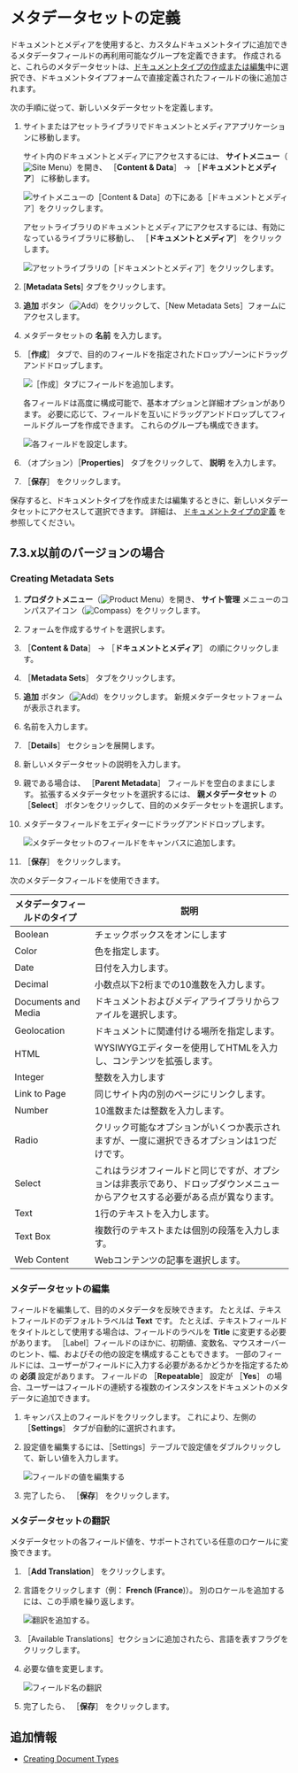 # メタデータセットの定義

ドキュメントとメディアを使用すると、カスタムドキュメントタイプに追加できるメタデータフィールドの再利用可能なグループを定義できます。 作成されると、これらのメタデータセットは、[ドキュメントタイプの作成または編集](./defining-document-types.md)中に選択でき、ドキュメントタイプフォームで直接定義されたフィールドの後に追加されます。

次の手順に従って、新しいメタデータセットを定義します。

1. サイトまたはアセットライブラリでドキュメントとメディアアプリケーションに移動します。

   サイト内のドキュメントとメディアにアクセスするには、 **サイトメニュー**（![Site Menu](../../../../images/icon-product-menu.png)）を開き、 ［**Content & Data**］ &rarr; ［**ドキュメントとメディア**］ に移動します。

   ![サイトメニューの［Content & Data］の下にある［ドキュメントとメディア］をクリックします。](./defining-metadata-sets/images/01.png)

   アセットライブラリのドキュメントとメディアにアクセスするには、有効になっているライブラリに移動し、 ［**ドキュメントとメディア**］ をクリックします。

   ![アセットライブラリの［ドキュメントとメディア］をクリックします。](./defining-metadata-sets/images/02.png)

1. [**Metadata Sets**] タブをクリックします。

1. **追加** ボタン（![Add](../../../../images/icon-add.png)）をクリックして、［New Metadata Sets］フォームにアクセスします。

1. メタデータセットの **名前** を入力します。

1. ［**作成**］ タブで、目的のフィールドを指定されたドロップゾーンにドラッグアンドドロップします。

   ![［作成］タブにフィールドを追加します。](./defining-metadata-sets/images/03.png)

   各フィールドは高度に構成可能で、基本オプションと詳細オプションがあります。 必要に応じて、フィールドを互いにドラッグアンドドロップしてフィールドグループを作成できます。 これらのグループも構成できます。

   ![各フィールドを設定します。](./defining-metadata-sets/images/04.png)

1. （オプション）［**Properties**］ タブをクリックして、 **説明** を入力します。

1. ［**保存**］ をクリックします。

保存すると、ドキュメントタイプを作成または編集するときに、新しいメタデータセットにアクセスして選択できます。 詳細は、 [ドキュメントタイプの定義](./defining-document-types.md) を参照してください。

<a name="73x以前のバージョンの場合" />

## 7.3.x以前のバージョンの場合

### Creating Metadata Sets

1. **プロダクトメニュー**（![Product Menu](../../../../images/icon-product-menu.png)）を開き、 **サイト管理** メニューのコンパスアイコン（![Compass](../../../../images/icon-compass.png)）をクリックします。
1. フォームを作成するサイトを選択します。
1. ［**Content & Data**］ &rarr; ［**ドキュメントとメディア**］ の順にクリックします。
1. ［**Metadata Sets**］ タブをクリックします。
1. **追加** ボタン（![Add](../../../../images/icon-add.png)）をクリックします。 新規メタデータセットフォームが表示されます。
1. 名前を入力します。
1. ［**Details**］ セクションを展開します。
1. 新しいメタデータセットの説明を入力します。
1. 親である場合は、 ［**Parent Metadata**］ フィールドを空白のままにします。 拡張するメタデータセットを選択するには、 **親メタデータセット** の ［**Select**］ ボタンをクリックして、目的のメタデータセットを選択します。
1. メタデータフィールドをエディターにドラッグアンドドロップします。

    ![メタデータセットのフィールドをキャンバスに追加します。](./defining-metadata-sets/images/05.png)

1. ［**保存**］ をクリックします。

次のメタデータフィールドを使用できます。

| メタデータフィールドのタイプ      | 説明                                                              |
| ------------------- | --------------------------------------------------------------- |
| Boolean             | チェックボックスをオンにします                                                 |
| Color               | 色を指定します。                                                        |
| Date                | 日付を入力します。                                                       |
| Decimal             | 小数点以下2桁までの10進数を入力します。                                           |
| Documents and Media | ドキュメントおよびメディアライブラリからファイルを選択します。                                 |
| Geolocation         | ドキュメントに関連付ける場所を指定します。                                           |
| HTML                | WYSIWYGエディターを使用してHTMLを入力し、コンテンツを拡張します。                          |
| Integer             | 整数を入力します                                                        |
| Link to Page        | 同じサイト内の別のページにリンクします。                                            |
| Number              | 10進数または整数を入力します。                                                |
| Radio               | クリック可能なオプションがいくつか表示されますが、一度に選択できるオプションは1つだけです。                  |
| Select              | これはラジオフィールドと同じですが、オプションは非表示であり、ドロップダウンメニューからアクセスする必要がある点が異なります。 |
| Text                | 1行のテキストを入力します。                                                  |
| Text Box            | 複数行のテキストまたは個別の段落を入力します。                                         |
| Web Content         | Webコンテンツの記事を選択します。                                              |

### メタデータセットの編集

フィールドを編集して、目的のメタデータを反映できます。 たとえば、テキストフィールドのデフォルトラベルは **Text** です。 たとえば、テキストフィールドをタイトルとして使用する場合は、フィールドのラベルを **Title** に変更する必要があります。 ［Label］フィールドのほかに、初期値、変数名、マウスオーバーのヒント、幅、およびその他の設定を構成することもできます。 一部のフィールドには、ユーザーがフィールドに入力する必要があるかどうかを指定するための **必須** 設定があります。 フィールドの ［**Repeatable**］ 設定が ［**Yes**］ の場合、ユーザーはフィールドの連続する複数のインスタンスをドキュメントのメタデータに追加できます。

1. キャンバス上のフィールドをクリックします。 これにより、左側の ［**Settings**］ タブが自動的に選択されます。
1. 設定値を編集するには、［Settings］テーブルで設定値をダブルクリックして、新しい値を入力します。

    ![フィールドの値を編集する](./defining-metadata-sets/images/06.png)

1. 完了したら、 ［**保存**］ をクリックします。

### メタデータセットの翻訳

メタデータセットの各フィールド値を、サポートされている任意のロケールに変換できます。

1. ［**Add Translation**］ をクリックします。
1. 言語をクリックします（例： **French (France**)）。 別のロケールを追加するには、この手順を繰り返します。

    ![翻訳を追加する。](./defining-metadata-sets/images/07.png)

1. ［Available Translations］セクションに追加されたら、言語を表すフラグをクリックします。
1. 必要な値を変更します。

   ![フィールド名の翻訳](./defining-metadata-sets/images/08.png)

1. 完了したら、 ［**保存**］ をクリックします。

<a name="追加情報" />

## 追加情報

* [Creating Document Types](./defining-document-types.md)
